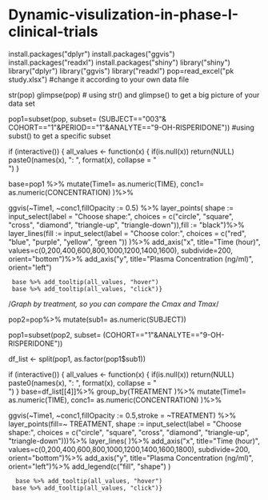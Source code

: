 # Dynamic-visulization-in-phase-I-clinical-trials
install.packages("dplyr")
install.packages("ggvis")
install.packages("readxl")
install.packages("shiny")
library("shiny")
library("dplyr")
library("ggvis")
library("readxl")
pop=read_excel("pk study.xlsx")  #change it according to your own data file

str(pop)
glimpse(pop) # using str() and glimpse() to get a big picture of your data set


pop1=subset(pop, subset= (SUBJECT=="003"& COHORT=="1"&PERIOD=="1"&ANALYTE=="9-OH-RISPERIDONE")) #using subst() to get a specific subset 

if (interactive()) {
    all_values <- function(x) {
         if(is.null(x)) return(NULL)
         paste0(names(x), ": ", format(x), collapse = "<br />")
     }


base=pop1 %>%
  mutate(Time1= as.numeric(TIME), conc1= as.numeric(CONCENTRATION) )%>%
 
  ggvis(~Time1, ~conc1,fillOpacity := 0.5) %>%
  layer_points( 
                shape := input_select(label = "Choose shape:",
                                      choices = c("circle", "square", "cross",
                                                  "diamond", "triangle-up", "triangle-down")),fill := "black")%>%
  layer_lines(fill := input_select(label = "Choose color:",
                                   choices = c("red", "blue", "purple",
                                               "yellow", "green "))
              )%>%
  add_axis("x",
           title="Time (hour)",
           values=c(0,200,400,600,800,1000,1200,1400,1600),
           subdivide=200, 
           orient="bottom")%>% 
  add_axis("y",
           title="Plasma Concentration (ng/ml)",
           orient="left")


     base %>% add_tooltip(all_values, "hover")
     base %>% add_tooltip(all_values, "click")}




/*Graph by treatment, so you can compare the Cmax and Tmax*/


pop2=pop%>%
mutate(sub1= as.numeric(SUBJECT))

pop1=subset(pop2, subset= (COHORT=="1"&ANALYTE=="9-OH-RISPERIDONE"))

df_list <- split(pop1, as.factor(pop1$sub1))


if (interactive()) {
    all_values <- function(x) {
         if(is.null(x)) return(NULL)
         paste0(names(x), ": ", format(x), collapse = "<br />")
     }
base=df_list[[4]]%>%
  group_by(TREATMENT )%>%
  mutate(Time1= as.numeric(TIME), conc1= as.numeric(CONCENTRATION) )%>%
  
  ggvis(~Time1, ~conc1,fillOpacity := 0.5,stroke = ~TREATMENT) %>%
  layer_points(fill=~ TREATMENT, 
    shape := input_select(label = "Choose shape:",
                          choices = c("circle", "square", "cross",
                                      "diamond", "triangle-up", "triangle-down")))%>%
  layer_lines( )%>%
  add_axis("x",
           title="Time (hour)",
           values=c(0,200,400,600,800,1000,1200,1400,1600,1800),
           subdivide=200, 
           orient="bottom")%>% 
  add_axis("y",
           title="Plasma Concentration (ng/ml)",
           orient="left")%>%
add_legend(c("fill", "shape") )


      base %>% add_tooltip(all_values, "hover")
     base %>% add_tooltip(all_values, "click")}

